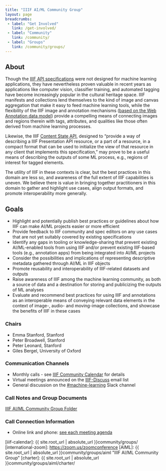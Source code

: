 ```yaml
---
title: "IIIF AI/ML Community Group"
layout: page
breadcrumbs:
 - label: "Get Involved"
   link: /get-involved/
 - label: "Community"
   link: /community/
 - label: "Groups"
   link: /community/groups/
---
```



## About

Though the [IIIF API specifications](https://iiif.io/api/) were not designed for machine learning applications, they have nevertheless proven valuable in recent years as applications like computer vision, classifier training, and automated tagging have become increasingly popular in the cultural heritage space. IIIF manifests and collections lend themselves to the kind of image and canvas aggregation that make it easy to feed machine learning tools, while the flexibility of the IIIF image and annotation mechanisms ([based on the Web Annotation data model](https://www.w3.org/TR/annotation-model/)) provide a compelling means of connecting images and regions therein with tags, attributes, and qualities like those often derived from machine learning processes. 

Likewise, the IIIF [Content State API](https://iiif.io/api/content-state/), designed to “provide a way of describing a IIIF Presentation API resource, or a part of a resource, in a compact format that can be used to initialize the view of that resource in any client that implements this specification,” may prove to be a useful means of describing the outputs of some ML process, e.g., regions of interest for tagged elements.

The utility of IIIF in these contexts is clear, but the best practices in this domain are less so, and awareness of the full extent of IIIF capabilities is uneven. We believe there is value in bringing together practitioners in this domain to gather and highlight use cases, align output formats, and promote interoperability more generally.


## Goals


* Highlight and potentially publish best practices or guidelines about how IIIF can make AI/ML projects easier or more efficient
* Provide feedback to IIIF community and spec editors on any use cases that are not yet suitably covered by existing specifications
* Identify any gaps in tooling or knowledge-sharing that prevent existing AI/ML-enabled tools from using IIIF and/or prevent existing IIIF-based tools (e.g., annotation apps) from being integrated into AI/ML projects
* Consider the possibilities and implications of representing descriptive metadata gathered through AI/ML in IIIF objects
* Promote reusability and interoperability of IIIF-related datasets and outputs
* Raise awareness of IIIF among the machine learning community, as both a source of data and a destination for storing and publicizing the outputs of ML analyses
* Evaluate and recommend best practices for using IIIF and annotations as an interoperable means of conveying relevant data elements in the context of image-, audio- and moving-image collections, and showcase the benefits of IIIF in these cases


### Chairs


* Emma Stanford, Stanford 
* Peter Broadwell, Stanford 
* Peter Leonard, Stanford
* Giles Bergel, University of Oxford


### Communication Channels


* Monthly calls - see [IIIF Community Calendar](https://iiif.io/community/groups/) for details
* Virtual meetings announced on the [IIIF-Discuss](https://groups.google.com/forum/#!forum/iiif-discuss) email list
* General discussion on the [#machine-learning](https://iiif.slack.com/archives/CAU93T37B) Slack channel


### Call Notes and Group Documents

[IIIF AI/ML Community Group Folder](https://drive.google.com/drive/folders/110Z9JGb3ihpA_uIW6lA5qXLVDBKK3APs)


### Call Connection Information


* Online link and phone: [see each meeting agenda](https://drive.google.com/drive/folders/110Z9JGb3ihpA_uIW6lA5qXLVDBKK3APs)

[iiif-discuss]: https://groups.google.com/forum/#!forum/iiif-discuss "IIIF-Discuss Forum"
[slack]: http://bit.ly/iiif-slack
[zoom-link]: https://stanford.zoom.us/j/92701885540?pwd=U0JxQUFGUm1hLytTMk9tYzBWUC9GQT09
[iiif-calendar]: {{ site.root_url | absolute_url }}community/groups/
[international-zoom]: https://zoom.us/zoomconference
[AIML]: {{ site.root_url | absolute_url }}community/groups/aiml "IIIF AI/ML Community Group"
[charter]: {{ site.root_url | absolute_url }}community/groups/aiml/charter/